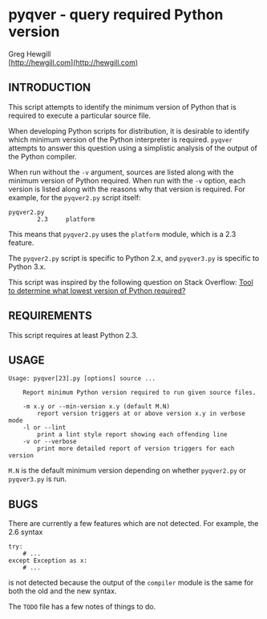 # pyqver - query required Python version

Greg Hewgill  
[http://hewgill.com](http://hewgill.com)

## INTRODUCTION

This script attempts to identify the minimum version of Python that is required
to execute a particular source file.

When developing Python scripts for distribution, it is desirable to identify
which minimum version of the Python interpreter is required. `pyqver` attempts to
answer this question using a simplistic analysis of the output of the Python
compiler.

When run without the `-v` argument, sources are listed along with the minimum
version of Python required. When run with the `-v` option, each version is
listed along with the reasons why that version is required. For example, for
the `pyqver2.py` script itself:

    pyqver2.py
            2.3     platform

This means that `pyqver2.py` uses the `platform` module, which is a 2.3
feature.

The `pyqver2.py` script is specific to Python 2.x, and `pyqver3.py` is specific
to Python 3.x.

This script was inspired by the following question on Stack Overflow:
[Tool to determine what lowest version of Python required?][1]

  [1]: http://stackoverflow.com/questions/804538/tool-to-determine-what-lowest-version-of-python-required

## REQUIREMENTS

This script requires at least Python 2.3.

## USAGE

    Usage: pyqver[23].py [options] source ...

        Report minimum Python version required to run given source files.

        -m x.y or --min-version x.y (default M.N)
            report version triggers at or above version x.y in verbose mode
        -l or --lint
            print a lint style report showing each offending line
        -v or --verbose
            print more detailed report of version triggers for each version

`M.N` is the default minimum version depending on whether `pyqver2.py` or
`pyqver3.py` is run.

## BUGS

There are currently a few features which are not detected. For example, the 2.6
syntax

    try:
        # ...
    except Exception as x:
        # ...

is not detected because the output of the `compiler` module is the same for
both the old and the new syntax.

The `TODO` file has a few notes of things to do.
